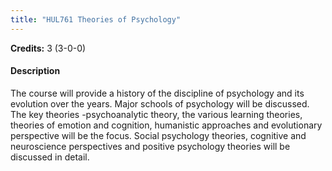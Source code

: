 ```yaml
---
title: "HUL761 Theories of Psychology"
---
```

**Credits:** 3 (3-0-0)

#### Description
The course will provide a history of the discipline of psychology and its evolution over the years. Major schools of psychology will be discussed. The key theories -psychoanalytic theory, the various learning theories, theories of emotion and cognition, humanistic approaches and evolutionary perspective will be the focus. Social psychology theories, cognitive and neuroscience perspectives and positive psychology theories will be discussed in detail.